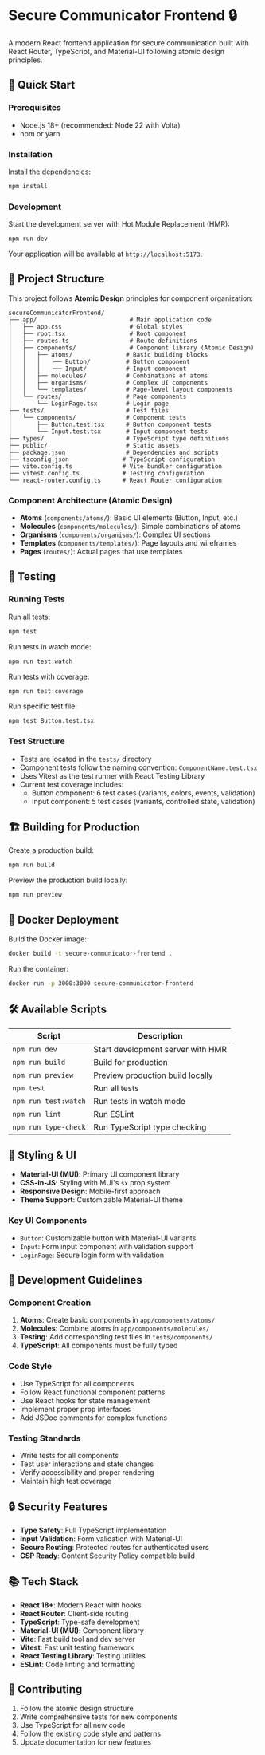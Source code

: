 # Secure Communicator Frontend 🔒

A modern React frontend application for secure communication built with React Router, TypeScript, and Material-UI following atomic design principles.

## 🚀 Quick Start

### Prerequisites
- Node.js 18+ (recommended: Node 22 with Volta)
- npm or yarn

### Installation

Install the dependencies:

```bash
npm install
```

### Development

Start the development server with Hot Module Replacement (HMR):

```bash
npm run dev
```

Your application will be available at `http://localhost:5173`.

## 📂 Project Structure

This project follows **Atomic Design** principles for component organization:

```
secureCommunicatorFrontend/
├── app/                          # Main application code
│   ├── app.css                   # Global styles
│   ├── root.tsx                  # Root component
│   ├── routes.ts                 # Route definitions
│   ├── components/               # Component library (Atomic Design)
│   │   ├── atoms/               # Basic building blocks
│   │   │   ├── Button/          # Button component
│   │   │   └── Input/           # Input component
│   │   ├── molecules/           # Combinations of atoms
│   │   ├── organisms/           # Complex UI components
│   │   └── templates/           # Page-level layout components
│   └── routes/                  # Page components
│       └── LoginPage.tsx        # Login page
├── tests/                       # Test files
│   └── components/              # Component tests
│       ├── Button.test.tsx      # Button component tests
│       └── Input.test.tsx       # Input component tests
├── types/                       # TypeScript type definitions
├── public/                      # Static assets
├── package.json                 # Dependencies and scripts
├── tsconfig.json               # TypeScript configuration
├── vite.config.ts              # Vite bundler configuration
├── vitest.config.ts            # Testing configuration
└── react-router.config.ts      # React Router configuration
```

### Component Architecture (Atomic Design)

- **Atoms** (`components/atoms/`): Basic UI elements (Button, Input, etc.)
- **Molecules** (`components/molecules/`): Simple combinations of atoms
- **Organisms** (`components/organisms/`): Complex UI sections
- **Templates** (`components/templates/`): Page layouts and wireframes
- **Pages** (`routes/`): Actual pages that use templates

## 🧪 Testing

### Running Tests

Run all tests:
```bash
npm test
```

Run tests in watch mode:
```bash
npm run test:watch
```

Run tests with coverage:
```bash
npm run test:coverage
```

Run specific test file:
```bash
npm test Button.test.tsx
```

### Test Structure

- Tests are located in the `tests/` directory
- Component tests follow the naming convention: `ComponentName.test.tsx`
- Uses Vitest as the test runner with React Testing Library
- Current test coverage includes:
  - Button component: 6 test cases (variants, colors, events, validation)
  - Input component: 5 test cases (variants, controlled state, validation)

## 🏗️ Building for Production

Create a production build:

```bash
npm run build
```

Preview the production build locally:

```bash
npm run preview
```

## 🐳 Docker Deployment

Build the Docker image:
```bash
docker build -t secure-communicator-frontend .
```

Run the container:
```bash
docker run -p 3000:3000 secure-communicator-frontend
```

## 🛠️ Available Scripts

| Script | Description |
|--------|-------------|
| `npm run dev` | Start development server with HMR |
| `npm run build` | Build for production |
| `npm run preview` | Preview production build locally |
| `npm test` | Run all tests |
| `npm run test:watch` | Run tests in watch mode |
| `npm run lint` | Run ESLint |
| `npm run type-check` | Run TypeScript type checking |

## 🎨 Styling & UI

- **Material-UI (MUI)**: Primary UI component library
- **CSS-in-JS**: Styling with MUI's `sx` prop system
- **Responsive Design**: Mobile-first approach
- **Theme Support**: Customizable Material-UI theme

### Key UI Components

- `Button`: Customizable button with Material-UI variants
- `Input`: Form input component with validation support
- `LoginPage`: Secure login form with validation

## 🔧 Development Guidelines

### Component Creation

1. **Atoms**: Create basic components in `app/components/atoms/`
2. **Molecules**: Combine atoms in `app/components/molecules/`
3. **Testing**: Add corresponding test files in `tests/components/`
4. **TypeScript**: All components must be fully typed

### Code Style

- Use TypeScript for all components
- Follow React functional component patterns
- Use React hooks for state management
- Implement proper prop interfaces
- Add JSDoc comments for complex functions

### Testing Standards

- Write tests for all components
- Test user interactions and state changes
- Verify accessibility and proper rendering
- Maintain high test coverage

## 🔒 Security Features

- **Type Safety**: Full TypeScript implementation
- **Input Validation**: Form validation with Material-UI
- **Secure Routing**: Protected routes for authenticated users
- **CSP Ready**: Content Security Policy compatible build

## 📚 Tech Stack

- **React 18+**: Modern React with hooks
- **React Router**: Client-side routing
- **TypeScript**: Type-safe development
- **Material-UI (MUI)**: Component library
- **Vite**: Fast build tool and dev server
- **Vitest**: Fast unit testing framework
- **React Testing Library**: Testing utilities
- **ESLint**: Code linting and formatting

## 🤝 Contributing

1. Follow the atomic design structure
2. Write comprehensive tests for new components
3. Use TypeScript for all new code
4. Follow the existing code style and patterns
5. Update documentation for new features

